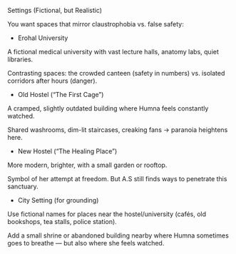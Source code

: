 Settings (Fictional, but Realistic)

You want spaces that mirror claustrophobia vs. false safety:

- Erohal University

A fictional medical university with vast lecture halls, anatomy labs, quiet libraries.

Contrasting spaces: the crowded canteen (safety in numbers) vs. isolated corridors after hours (danger).

- Old Hostel (“The First Cage”)

A cramped, slightly outdated building where Humna feels constantly watched.

Shared washrooms, dim-lit staircases, creaking fans → paranoia heightens here.

- New Hostel (“The Healing Place”)

More modern, brighter, with a small garden or rooftop.

Symbol of her attempt at freedom. But A.S still finds ways to penetrate this sanctuary.

- City Setting (for grounding)

Use fictional names for places near the hostel/university (cafés, old bookshops, tea stalls, police station).

Add a small shrine or abandoned building nearby where Humna sometimes goes to breathe — but also where she feels watched.